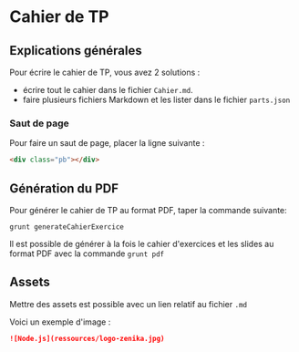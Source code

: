 # Cahier de TP

## Explications générales

Pour écrire le cahier de TP, vous avez 2 solutions :

- écrire tout le cahier dans le fichier `Cahier.md`.
- faire plusieurs fichiers Markdown et les lister dans le fichier `parts.json`

### Saut de page

Pour faire un saut de page, placer la ligne suivante :

```html
<div class="pb"></div>
```

## Génération du PDF

Pour générer le cahier de TP au format PDF, taper la commande suivante:
```
grunt generateCahierExercice
```

Il est possible de générer à la fois le cahier d'exercices et les slides au format PDF avec la commande `grunt pdf`

## Assets

Mettre des assets est possible avec un lien relatif au fichier `.md`

Voici un exemple d'image :

```markdown
![Node.js](ressources/logo-zenika.jpg)
```
